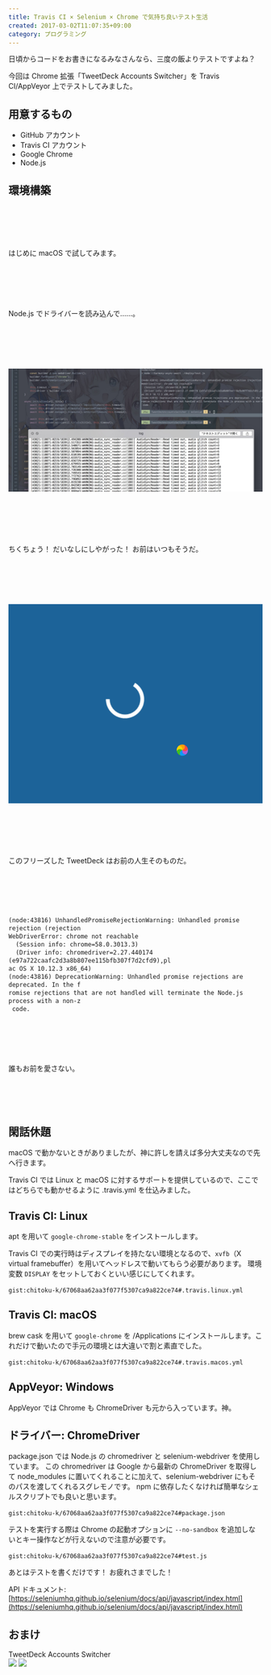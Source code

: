 ```yaml
---
title: Travis CI × Selenium × Chrome で気持ち良いテスト生活
created: 2017-03-02T11:07:35+09:00
category: プログラミング
---
```

日頃からコードをお書きになるみなさんなら、三度の飯よりテストですよね？

今回は Chrome 拡張「TweetDeck Accounts Switcher」を Travis CI/AppVeyor 上でテストしてみました。

## 用意するもの

- GitHub アカウント
- Travis CI アカウント
- Google Chrome
- Node.js

## 環境構築

<div class="text-center">
<p style="margin: 100px 0;">はじめに macOS で試してみます。</p>
<p style="margin: 100px 0;">Node.js でドライバーを読み込んで……。</p>
</div>

<!-- more -->

<div class="text-center">

![](../media/imac-chromedriver-hang.jpg)
<p style="margin: 100px 0;">ちくちょう！ だいなしにしやがった！ お前はいつもそうだ。</p>

![](../media/imac-tweetdeck-hang.png)
<p style="margin: 100px 0;">このフリーズした TweetDeck はお前の人生そのものだ。</p>
</div>

```
(node:43816) UnhandledPromiseRejectionWarning: Unhandled promise rejection (rejection
WebDriverError: chrome not reachable
  (Session info: chrome=58.0.3013.3)
  (Driver info: chromedriver=2.27.440174 (e97a722caafc2d3a8b807ee115bfb307f7d2cfd9),pl
ac OS X 10.12.3 x86_64)
(node:43816) DeprecationWarning: Unhandled promise rejections are deprecated. In the f
romise rejections that are not handled will terminate the Node.js process with a non-z
 code.
```

<div class="text-center">
<p style="margin: 100px 0;">誰もお前を愛さない。</p>
</div>

## 閑話休題

macOS で動かないときがありましたが、神に許しを請えば多分大丈夫なので先へ行きます。

Travis CI では Linux と macOS に対するサポートを提供しているので、ここではどちらでも動かせるように .travis.yml を仕込みました。

## Travis CI: Linux

apt を用いて `google-chrome-stable` をインストールします。

Travis CI での実行時はディスプレイを持たない環境となるので、`xvfb`（X virtual framebuffer）を用いてヘッドレスで動いてもらう必要があります。
環境変数 `DISPLAY` をセットしておくといい感じにしてくれます。

`gist:chitoku-k/67068aa62aa3f077f5307ca9a822ce74#.travis.linux.yml`

## Travis CI: macOS

brew cask を用いて `google-chrome` を /Applications にインストールします。これだけで動いたので手元の環境とは大違いで割と素直でした。

`gist:chitoku-k/67068aa62aa3f077f5307ca9a822ce74#.travis.macos.yml`

## AppVeyor: Windows

AppVeyor では Chrome も ChromeDriver も元から入っています。神。

## ドライバー: ChromeDriver

package.json では Node.js の chromedriver と selenium-webdriver を使用しています。
この chromedriver は Google から最新の ChromeDriver を取得して node_modules に置いてくれることに加えて、selenium-webdriver にもそのパスを渡してくれるスグレモノです。
npm に依存したくなければ簡単なシェルスクリプトでも良いと思います。

`gist:chitoku-k/67068aa62aa3f077f5307ca9a822ce74#package.json`

テストを実行する際は Chrome の起動オプションに `--no-sandbox` を追加しないとキー操作などが行えないので注意が必要です。

`gist:chitoku-k/67068aa62aa3f077f5307ca9a822ce74#test.js`

あとはテストを書くだけです！ お疲れさまでした！

API ドキュメント: [https://seleniumhq.github.io/selenium/docs/api/javascript/index.html](https://seleniumhq.github.io/selenium/docs/api/javascript/index.html)

## おまけ

TweetDeck Accounts Switcher  
[![](https://img.shields.io/travis/chitoku-k/TweetDeckAccountsSwitcher.svg?style=flat-square&label=mac%2Flinux)](https://travis-ci.org/chitoku-k/TweetDeckAccountsSwitcher)
[![](https://img.shields.io/appveyor/ci/chitoku-k/TweetDeckAccountsSwitcher.svg?style=flat-square&label=windows)](https://ci.appveyor.com/project/chitoku-k/tweetdeckaccountsswitcher)
